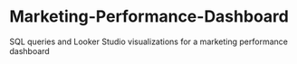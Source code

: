 # Marketing-Performance-Dashboard
SQL queries and Looker Studio visualizations for a marketing performance dashboard
